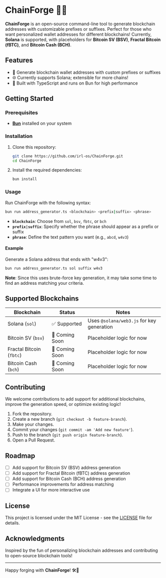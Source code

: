 # ChainForge 🔗🔥

**ChainForge** is an open-source command-line tool to generate blockchain addresses with customizable prefixes or suffixes. Perfect for those who want personalized wallet addresses for different blockchains! Currently, **Solana** is supported, with placeholders for **Bitcoin SV (BSV)**, **Fractal Bitcoin (fBTC)**, and **Bitcoin Cash (BCH)**.

## Features

- 🎉 Generate blockchain wallet addresses with custom prefixes or suffixes
- 🌐 Currently supports Solana; extensible for more chains!
- 🚀 Built with TypeScript and runs on Bun for high performance

## Getting Started

### Prerequisites

- **[Bun](https://bun.sh/)** installed on your system

### Installation

1. Clone this repository:

   ```bash
   git clone https://github.com/irl-os/ChainForge.git
   cd ChainForge
   ```

2. Install the required dependencies:

   ```bash
   bun install
   ```

### Usage

Run ChainForge with the following syntax:

```bash
bun run address_generator.ts <blockchain> <prefix|suffix> <phrase>
```

- **`blockchain`**: Choose from `sol`, `bsv`, `fbtc`, or `bch`
- **`prefix|suffix`**: Specify whether the phrase should appear as a prefix or suffix
- **`phrase`**: Define the text pattern you want (e.g., `abcd`, `w4v3`)

#### Example

Generate a Solana address that ends with "w4v3":

```bash
bun run address_generator.ts sol suffix w4v3
```

**Note**: Since this uses brute-force key generation, it may take some time to find an address matching your criteria.

## Supported Blockchains

| Blockchain      | Status      | Notes                                      |
|-----------------|-------------|--------------------------------------------|
| Solana (`sol`)  | ✅ Supported | Uses `@solana/web3.js` for key generation |
| Bitcoin SV (`bsv`) | 🚧 Coming Soon | Placeholder logic for now               |
| Fractal Bitcoin (`fbtc`) | 🚧 Coming Soon | Placeholder logic for now         |
| Bitcoin Cash (`bch`) | 🚧 Coming Soon | Placeholder logic for now            |

## Contributing

We welcome contributions to add support for additional blockchains, improve the generation speed, or optimize existing logic!

1. Fork the repository.
2. Create a new branch (`git checkout -b feature-branch`).
3. Make your changes.
4. Commit your changes (`git commit -am 'Add new feature'`).
5. Push to the branch (`git push origin feature-branch`).
6. Open a Pull Request.

## Roadmap

- [ ] Add support for Bitcoin SV (BSV) address generation
- [ ] Add support for Fractal Bitcoin (fBTC) address generation
- [ ] Add support for Bitcoin Cash (BCH) address generation
- [ ] Performance improvements for address matching
- [ ] Integrate a UI for more interactive use

## License

This project is licensed under the MIT License - see the [LICENSE](LICENSE) file for details.

## Acknowledgments

Inspired by the fun of personalizing blockchain addresses and contributing to open-source blockchain tools!

---

Happy forging with **ChainForge**! 🛠🔗
